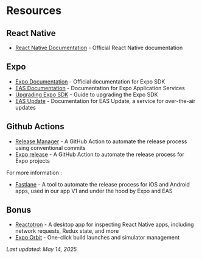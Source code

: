 # Resources

## React Native

- [React Native Documentation](https://reactnative.dev/docs/getting-started) - Official React Native documentation

## Expo

- [Expo Documentation](https://docs.expo.dev/) - Official documentation for Expo SDK
- [EAS Documentation](https://docs.expo.dev/eas/) - Documentation for Expo Application Services
- [Upgrading Expo SDK](https://docs.expo.dev/workflow/upgrading-expo-sdk-walkthrough/) - Guide to upgrading the Expo SDK
- [EAS Update](https://docs.expo.dev/eas-update/introduction/) - Documentation for EAS Update, a service for over-the-air updates

## Github Actions

- [Release Manager](https://github.com/TriPSs/conventional-changelog-action/tree/v3/) - A GitHub Action to automate the release process using conventional commits
- [Expo release](https://github.com/expo/expo-github-action/tree/v8/) - A GitHub Action to automate the release process for Expo projects

For more information :

- [Fastlane](https://docs.fastlane.tools/) - A tool to automate the release process for iOS and Android apps, used in our app V1 and under the hood by Expo and EAS

## Bonus

- [Reactotron](https://docs.infinite.red/reactotron/) - A desktop app for inspecting React Native apps, including network requests, Redux state, and more
- [Expo Orbit](https://expo.dev/orbit) - One-click build launches and simulator management

_Last updated: May 14, 2025_
